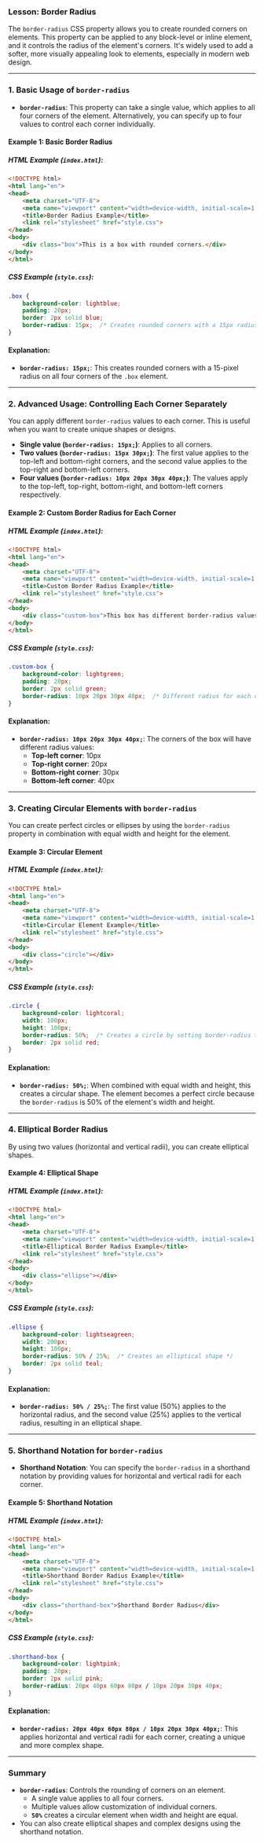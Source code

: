 ### **Lesson: Border Radius**

The `border-radius` CSS property allows you to create rounded corners on elements. This property can be applied to any block-level or inline element, and it controls the radius of the element's corners. It's widely used to add a softer, more visually appealing look to elements, especially in modern web design.

---

### **1. Basic Usage of `border-radius`**

- **`border-radius`**: This property can take a single value, which applies to all four corners of the element. Alternatively, you can specify up to four values to control each corner individually.

#### **Example 1: Basic Border Radius**

##### **HTML Example (`index.html`):**

```html
<!DOCTYPE html>
<html lang="en">
<head>
    <meta charset="UTF-8">
    <meta name="viewport" content="width=device-width, initial-scale=1.0">
    <title>Border Radius Example</title>
    <link rel="stylesheet" href="style.css">
</head>
<body>
    <div class="box">This is a box with rounded corners.</div>
</body>
</html>
```

##### **CSS Example (`style.css`):**

```css
.box {
    background-color: lightblue;
    padding: 20px;
    border: 2px solid blue;
    border-radius: 15px;  /* Creates rounded corners with a 15px radius */
}
```

#### **Explanation:**
- **`border-radius: 15px;`**: This creates rounded corners with a 15-pixel radius on all four corners of the `.box` element.

---

### **2. Advanced Usage: Controlling Each Corner Separately**

You can apply different `border-radius` values to each corner. This is useful when you want to create unique shapes or designs.

- **Single value (`border-radius: 15px;`)**: Applies to all corners.
- **Two values (`border-radius: 15px 30px;`)**: The first value applies to the top-left and bottom-right corners, and the second value applies to the top-right and bottom-left corners.
- **Four values (`border-radius: 10px 20px 30px 40px;`)**: The values apply to the top-left, top-right, bottom-right, and bottom-left corners respectively.

#### **Example 2: Custom Border Radius for Each Corner**

##### **HTML Example (`index.html`):**

```html
<!DOCTYPE html>
<html lang="en">
<head>
    <meta charset="UTF-8">
    <meta name="viewport" content="width=device-width, initial-scale=1.0">
    <title>Custom Border Radius Example</title>
    <link rel="stylesheet" href="style.css">
</head>
<body>
    <div class="custom-box">This box has different border-radius values for each corner.</div>
</body>
</html>
```

##### **CSS Example (`style.css`):**

```css
.custom-box {
    background-color: lightgreen;
    padding: 20px;
    border: 2px solid green;
    border-radius: 10px 20px 30px 40px;  /* Different radius for each corner */
}
```

#### **Explanation:**
- **`border-radius: 10px 20px 30px 40px;`**: The corners of the box will have different radius values:
  - **Top-left corner**: 10px
  - **Top-right corner**: 20px
  - **Bottom-right corner**: 30px
  - **Bottom-left corner**: 40px

---

### **3. Creating Circular Elements with `border-radius`**

You can create perfect circles or ellipses by using the `border-radius` property in combination with equal width and height for the element.

#### **Example 3: Circular Element**

##### **HTML Example (`index.html`):**

```html
<!DOCTYPE html>
<html lang="en">
<head>
    <meta charset="UTF-8">
    <meta name="viewport" content="width=device-width, initial-scale=1.0">
    <title>Circular Element Example</title>
    <link rel="stylesheet" href="style.css">
</head>
<body>
    <div class="circle"></div>
</body>
</html>
```

##### **CSS Example (`style.css`):**

```css
.circle {
    background-color: lightcoral;
    width: 100px;
    height: 100px;
    border-radius: 50%;  /* Creates a circle by setting border-radius to 50% */
    border: 2px solid red;
}
```

#### **Explanation:**
- **`border-radius: 50%;`**: When combined with equal width and height, this creates a circular shape. The element becomes a perfect circle because the `border-radius` is 50% of the element's width and height.

---

### **4. Elliptical Border Radius**

By using two values (horizontal and vertical radii), you can create elliptical shapes.

#### **Example 4: Elliptical Shape**

##### **HTML Example (`index.html`):**

```html
<!DOCTYPE html>
<html lang="en">
<head>
    <meta charset="UTF-8">
    <meta name="viewport" content="width=device-width, initial-scale=1.0">
    <title>Elliptical Border Radius Example</title>
    <link rel="stylesheet" href="style.css">
</head>
<body>
    <div class="ellipse"></div>
</body>
</html>
```

##### **CSS Example (`style.css`):**

```css
.ellipse {
    background-color: lightseagreen;
    width: 200px;
    height: 100px;
    border-radius: 50% / 25%;  /* Creates an elliptical shape */
    border: 2px solid teal;
}
```

#### **Explanation:**
- **`border-radius: 50% / 25%;`**: The first value (50%) applies to the horizontal radius, and the second value (25%) applies to the vertical radius, resulting in an elliptical shape.

---

### **5. Shorthand Notation for `border-radius`**

- **Shorthand Notation**: You can specify the `border-radius` in a shorthand notation by providing values for horizontal and vertical radii for each corner.

#### **Example 5: Shorthand Notation**

##### **HTML Example (`index.html`):**

```html
<!DOCTYPE html>
<html lang="en">
<head>
    <meta charset="UTF-8">
    <meta name="viewport" content="width=device-width, initial-scale=1.0">
    <title>Shorthand Border Radius Example</title>
    <link rel="stylesheet" href="style.css">
</head>
<body>
    <div class="shorthand-box">Shorthand Border Radius</div>
</body>
</html>
```

##### **CSS Example (`style.css`):**

```css
.shorthand-box {
    background-color: lightpink;
    padding: 20px;
    border: 2px solid pink;
    border-radius: 20px 40px 60px 80px / 10px 20px 30px 40px;
}
```

#### **Explanation:**
- **`border-radius: 20px 40px 60px 80px / 10px 20px 30px 40px;`**: This applies horizontal and vertical radii for each corner, creating a unique and more complex shape.

---

### **Summary**

- **`border-radius`**: Controls the rounding of corners on an element.
  - A single value applies to all four corners.
  - Multiple values allow customization of individual corners.
  - **`50%`** creates a circular element when width and height are equal.
- You can also create elliptical shapes and complex designs using the shorthand notation.